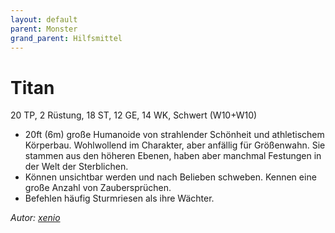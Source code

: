 ```yaml
---
layout: default
parent: Monster
grand_parent: Hilfsmittel
---
```


# Titan
20 TP, 2 Rüstung, 18 ST, 12 GE, 14 WK, Schwert (W10+W10)
- 20ft (6m) große Humanoide von strahlender Schönheit und athletischem Körperbau. Wohlwollend im Charakter, aber anfällig für Größenwahn. Sie stammen aus den höheren Ebenen, haben aber manchmal Festungen in der Welt der Sterblichen.
- Können unsichtbar werden und nach Belieben schweben. Kennen eine große Anzahl von Zaubersprüchen.
- Befehlen häufig Sturmriesen als ihre Wächter.

*Autor: [xenio](https://xenioinabottle.blogspot.com)*
